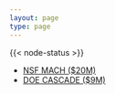 ```yaml
---
layout: page
type: page
---
```


{{< node-status >}}

- [NSF MACH ($20M)](https://coastalhub.org)
- [DOE CASCADE ($9M)](https://cascade.lbl.gov)
